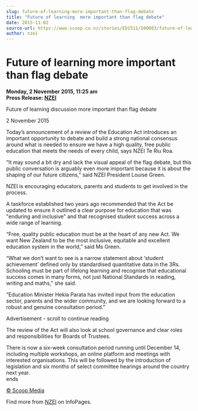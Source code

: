 ```yaml
---
slug: future-of-learning-more-important-than-flag-debate
title: "Future of learning  more important than flag debate"
date: 2015-11-02
source-url: https://www.scoop.co.nz/stories/ED1511/S00003/future-of-learning-more-important-than-flag-debate.htm
author: nzei
---
```

Future of learning more important than flag debate
==================================================

**Monday, 2 November 2015, 11:25 am**  
**Press Release: [NZEI](https://info.scoop.co.nz/NZEI)**

  
Future of learning discussion more important than flag debate

2 November 2015

Today’s announcement of a review of the Education Act introduces an important opportunity to debate and build a strong national consensus around what is needed to ensure we have a high quality, free public education that meets the needs of every child, says NZEI Te Riu Roa.

“It may sound a bit dry and lack the visual appeal of the flag debate, but this public conversation is arguably even more important because it is about the shaping of our future citizens," said NZEI President Louise Green.

NZEI is encouraging educators, parents and students to get involved in the process.

A taskforce established two years ago recommended that the Act be updated to ensure it outlined a clear purpose for education that was "enduring and inclusive" and that recognised student success across a wide range of learning.

“Free, quality public education must be at the heart of any new Act. We want New Zealand to be the most inclusive, equitable and excellent education system in the world,” said Ms Green.

“What we don’t want to see is a narrow statement about ‘student achievement’ defined only by standardised quantitative data in the 3Rs. Schooling must be part of lifelong learning and recognise that educational success comes in many forms, not just National Standards in reading, writing and maths,” she said.

“Education Minister Hekia Parata has invited input from the education sector, parents and the wider community, and we are looking forward to a robust and genuine consultation period.”

Advertisement - scroll to continue reading





The review of the Act will also look at school governance and clear roles and responsibilities for Boards of Trustees.

There is now a six-week consultation period running until December 14, including multiple workshops, an online platform and meetings with interested organisations. This will be followed by the introduction of legislation and six months of select committee hearings around the country next year.  
ends  

[© Scoop Media](http://www.scoop.co.nz/about/terms.html)

Find more from [NZEI](https://info.scoop.co.nz/NZEI) on InfoPages.
